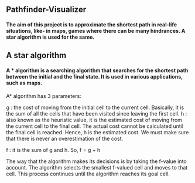 ## Pathfinder-Visualizer

#### The aim of this project is to approximate the shortest path in real-life situations, like- in maps, games where there can be many hindrances. A star algorithm is used for the same. 

## A star algorithm

#### A * algorithm is a searching algorithm that searches for the shortest path between the initial and the final state. It is used in various applications, such as maps.
A* algorithm has 3 parameters:

g : the cost of moving from the initial cell to the current cell. Basically, it is the sum of all the cells that have been visited since leaving the first cell.
h : also known as the heuristic value, it is the estimated cost of moving from the current cell to the final cell. The actual cost cannot be calculated until the final cell is reached. Hence, h is the estimated cost. We must make sure that there is never an overestimation of the cost.

f : it is the sum of g and h. So, f = g + h

The way that the algorithm makes its decisions is by taking the f-value into account. The algorithm selects the smallest f-valued cell and moves to that cell. This process continues until the algorithm reaches its goal cell.

